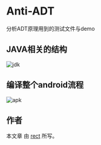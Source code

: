 ﻿Anti-ADT
========

分析ADT原理用到的测试文件与demo

## JAVA相关的结构

![jdk](https://github.com/recter/Anti-ADT/tree/master/java/image/jvm-jre-jdk.png "jdk")  

## 编译整个android流程

![apk](https://github.com/recter/Anti-ADT/tree/master/java/image/apk.png "apk")  

## 作者

本文章 由  [rect](http://www.shadowkong.com/) 所写。
